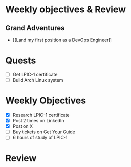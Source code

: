# Weekly objectives & Review

## Grand Adventures

- [[Land my first position as a DevOps Engineer]]

# Quests

- [ ] Get LPIC-1 certificate
- [ ] Build Arch Linux system

# Weekly Objectives

- [x] Research LPIC-1 certificate
- [x] Post 2 times on LinkedIn
- [x] Post on X
- [ ] Buy tickets on Get Your Guide
- [ ] 6 hours of study of LPIC-1

# Review



